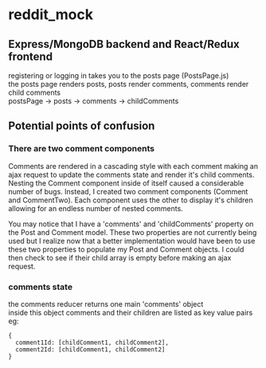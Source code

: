 # reddit_mock

## Express/MongoDB backend and React/Redux frontend
registering or logging in takes you to the posts page (PostsPage.js)<br />
the posts page renders posts, posts render comments, comments render child comments<br />
postsPage -> posts -> comments -> childComments

## Potential points of confusion

### There are two comment components
Comments are rendered in a cascading style with each comment making an ajax request to update the comments state 
and render it's child comments. Nesting the Comment component inside of itself caused a considerable number of bugs. 
Instead, I created two comment components (Comment and CommentTwo). Each component uses the other to display it's
children allowing for an endless number of nested comments.

You may notice that I have a 'comments' and 'childComments' property on the Post and Comment model. These two properties
are not currently being used but I realize now that a better implementation would have been to use these two properties
to populate my Post and Comment objects. I could then check to see if their child array is empty before making an ajax request.

### comments state
the comments reducer returns one main 'comments' object<br />
inside this object comments and their children are listed as key value pairs<br />
eg:
```
{
  comment1Id: [childComment1, childComment2],
  comment2Id: [childComment1, childComment2]
}
```
